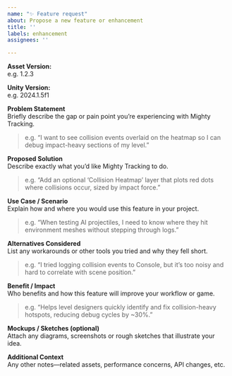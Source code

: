 ```yaml
---
name: "✨ Feature request"
about: Propose a new feature or enhancement
title: ''
labels: enhancement
assignees: ''

---
```


**Asset Version:**  
e.g. 1.2.3

**Unity Version:**  
e.g. 2024.1.5f1

**Problem Statement**  
Briefly describe the gap or pain point you’re experiencing with Mighty Tracking.  
> e.g. “I want to see collision events overlaid on the heatmap so I can debug impact-heavy sections of my level.”

**Proposed Solution**  
Describe exactly what you’d like Mighty Tracking to do.  
> e.g. “Add an optional ‘Collision Heatmap’ layer that plots red dots where collisions occur, sized by impact force.”

**Use Case / Scenario**  
Explain how and where you would use this feature in your project.  
> e.g. “When testing AI projectiles, I need to know where they hit environment meshes without stepping through logs.”

**Alternatives Considered**  
List any workarounds or other tools you tried and why they fell short.  
> e.g. “I tried logging collision events to Console, but it’s too noisy and hard to correlate with scene position.”

**Benefit / Impact**  
Who benefits and how this feature will improve your workflow or game.  
> e.g. “Helps level designers quickly identify and fix collision-heavy hotspots, reducing debug cycles by ~30%.”

**Mockups / Sketches (optional)**  
Attach any diagrams, screenshots or rough sketches that illustrate your idea.

**Additional Context**  
Any other notes—related assets, performance concerns, API changes, etc.
